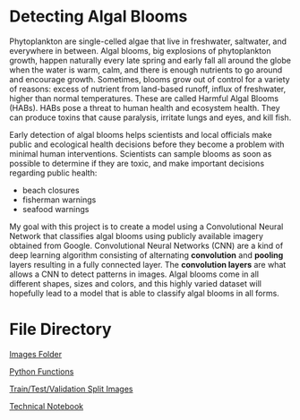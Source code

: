 # Detecting Algal Blooms

Phytoplankton are single-celled algae that live in freshwater, saltwater, and everywhere in between. Algal blooms, big explosions of phytoplankton growth, happen naturally every late spring and early fall all around the globe when the water is warm, calm, and there is enough nutrients to go around and encourage growth. Sometimes, blooms grow out of control for a variety of reasons: excess of nutrient from land-based runoff, influx of freshwater, higher than normal temperatures. These are called Harmful Algal Blooms (HABs). HABs pose a threat to human health and ecosystem health. They can produce toxins that cause paralysis, irritate lungs and eyes, and kill fish. 

Early detection of algal blooms helps scientists and local officials make public and ecological health decisions before they become a problem with minimal human interventions. Scientists can sample blooms as soon as possible to determine if they are toxic, and make important decisions regarding public health: 
  - beach closures
  - fisherman warnings 
  - seafood warnings  
  
My goal with this project is to create a model using a Convolutional Neural Network that classifies algal blooms using publicly available imagery obtained from Google. Convolutional Neural Networks (CNN) are a kind of deep learning algorithm consisting of alternating **convolution** and **pooling** layers resulting in a fully connected layer. The **convolution layers** are what allows a CNN to detect patterns in images. Algal blooms come in all different shapes, sizes and colors, and this highly varied dataset will hopefully lead to a model that is able to classify algal blooms in all forms. 

# File Directory
[Images Folder](https://github.com/dalayne95/harmful-algal-bloom-detection/tree/master/images)

[Python Functions](https://github.com/dalayne95/harmful-algal-bloom-detection/tree/master/python_files)

[Train/Test/Validation Split Images](https://github.com/dalayne95/harmful-algal-bloom-detection/tree/master/split)

[Technical Notebook](https://github.com/dalayne95/harmful-algal-bloom-detection/blob/master/technical_notebook.ipynb)

